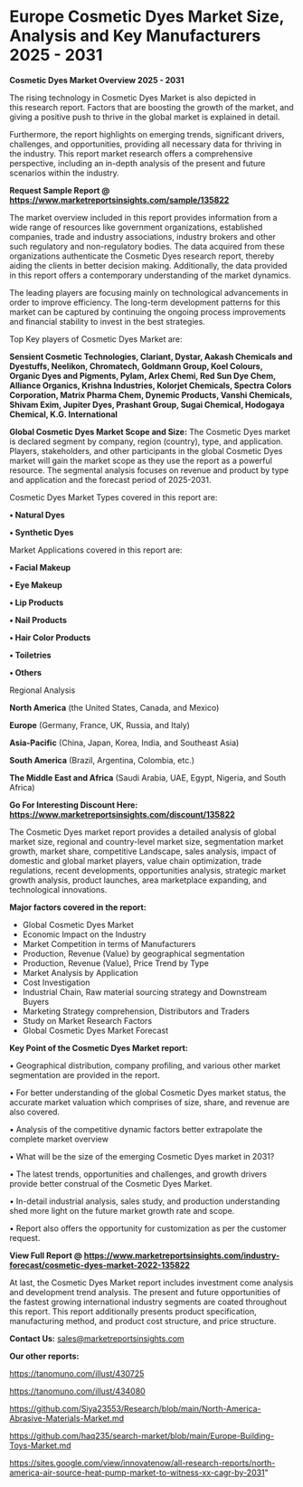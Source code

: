 # Europe Cosmetic Dyes Market Size, Analysis and Key Manufacturers 2025 - 2031

<Strong> Cosmetic Dyes Market Overview 2025 - 2031</strong>

The rising technology in Cosmetic Dyes Market is also depicted in this research report. Factors that are boosting the growth of the market, and giving a positive push to thrive in the global market is explained in detail.

Furthermore, the report highlights on emerging trends, significant drivers, challenges, and opportunities, providing all necessary data for thriving in the industry. This report market research offers a comprehensive perspective, including an in-depth analysis of the present and future scenarios within the industry.

<strong>Request Sample Report @ <a href=https://www.marketreportsinsights.com/sample/135822>https://www.marketreportsinsights.com/sample/135822</a></strong>

The market overview included in this report provides information from a wide range of resources like government organizations, established companies, trade and industry associations, industry brokers and other such regulatory and non-regulatory bodies. The data acquired from these organizations authenticate the Cosmetic Dyes research report, thereby aiding the clients in better decision making. Additionally, the data provided in this report offers a contemporary understanding of the market dynamics.

The leading players are focusing mainly on technological advancements in order to improve efficiency. The long-term development patterns for this market can be captured by continuing the ongoing process improvements and financial stability to invest in the best strategies.

Top Key players of Cosmetic Dyes Market are:

<strong>Sensient Cosmetic Technologies, Clariant, Dystar, Aakash Chemicals and Dyestuffs, Neelikon, Chromatech, Goldmann Group, Koel Colours, Organic Dyes and Pigments, Pylam, Arlex Chemi, Red Sun Dye Chem, Alliance Organics, Krishna Industries, Kolorjet Chemicals, Spectra Colors Corporation, Matrix Pharma Chem, Dynemic Products, Vanshi Chemicals, Shivam Exim, Jupiter Dyes, Prashant Group, Sugai Chemical, Hodogaya Chemical, K.G. International</strong>

<strong><b>Global Cosmetic Dyes Market Scope and Size:</b></strong>
The Cosmetic Dyes market is declared segment by company, region (country), type, and application. Players, stakeholders, and other participants in the global Cosmetic Dyes market will gain the market scope as they use the report as a powerful resource. The segmental analysis focuses on revenue and product by type and application and the forecast period of 2025-2031.

Cosmetic Dyes Market Types covered in this report are:

<strong>• Natural Dyes

• Synthetic Dyes</strong>

Market Applications covered in this report are:

<strong>• Facial Makeup

• Eye Makeup

• Lip Products

• Nail Products

• Hair Color Products

• Toiletries

• Others</strong> 

Regional Analysis

<strong>North America</strong> (the United States, Canada, and Mexico)

<strong>Europe</strong> (Germany, France, UK, Russia, and Italy)

<strong>Asia-Pacific</strong> (China, Japan, Korea, India, and Southeast Asia)

<strong>South America</strong> (Brazil, Argentina, Colombia, etc.)

<strong>The Middle East and Africa</strong> (Saudi Arabia, UAE, Egypt, Nigeria, and South Africa)

<strong>Go For Interesting Discount Here: <a href=https://www.marketreportsinsights.com/discount/135822>https://www.marketreportsinsights.com/discount/135822</a></strong>

The Cosmetic Dyes market report provides a detailed analysis of global market size, regional and country-level market size, segmentation market growth, market share, competitive Landscape, sales analysis, impact of domestic and global market players, value chain optimization, trade regulations, recent developments, opportunities analysis, strategic market growth analysis, product launches, area marketplace expanding, and technological innovations.

<strong><b>Major factors covered in the report:</b></strong>
<ul>
  <li>Global Cosmetic Dyes Market </li>
  <li>Economic Impact on the Industry</li>
  <li>Market Competition in terms of Manufacturers</li>
  <li>Production, Revenue (Value) by geographical segmentation</li>
  <li>Production, Revenue (Value), Price Trend by Type</li>
  <li>Market Analysis by Application</li>
  <li>Cost Investigation</li>
  <li>Industrial Chain, Raw material sourcing strategy and Downstream Buyers</li>
  <li>Marketing Strategy comprehension, Distributors and Traders</li>
  <li>Study on Market Research Factors</li>
  <li>Global Cosmetic Dyes Market Forecast</li>
</ul>

<strong><b>Key Point of the Cosmetic Dyes Market report:</b></strong>

• Geographical distribution, company profiling, and various other market segmentation are provided in the report.

• For better understanding of the global Cosmetic Dyes market status, the accurate market valuation which comprises of size, share, and revenue are also covered.

• Analysis of the competitive dynamic factors better extrapolate the complete market overview

• What will be the size of the emerging Cosmetic Dyes market in 2031?

• The latest trends, opportunities and challenges, and growth drivers provide better construal of the Cosmetic Dyes Market.

• In-detail industrial analysis, sales study, and production understanding shed more light on the future market growth rate and scope.

• Report also offers the opportunity for customization as per the customer request.

<strong><b>View Full Report @ <a href=https://www.marketreportsinsights.com/industry-forecast/cosmetic-dyes-market-2022-135822>https://www.marketreportsinsights.com/industry-forecast/cosmetic-dyes-market-2022-135822</a></b></strong>


At last, the Cosmetic Dyes Market report includes investment come analysis and development trend analysis. The present and future opportunities of the fastest growing international industry segments are coated throughout this report. This report additionally presents product specification, manufacturing method, and product cost structure, and price structure.

<strong>Contact Us:</strong>
sales@marketreportsinsights.com

<strong>Our other reports:</strong>

<a href=https://tanomuno.com/illust/430725>https://tanomuno.com/illust/430725</a>

<a href=https://tanomuno.com/illust/434080>https://tanomuno.com/illust/434080</a>

<a href=https://github.com/Siya23553/Research/blob/main/North-America-Abrasive-Materials-Market.md>https://github.com/Siya23553/Research/blob/main/North-America-Abrasive-Materials-Market.md</a>

<a href=https://github.com/haq235/search-market/blob/main/Europe-Building-Toys-Market.md>https://github.com/haq235/search-market/blob/main/Europe-Building-Toys-Market.md</a>

<a href=https://sites.google.com/view/innovatenow/all-research-reports/north-america-air-source-heat-pump-market-to-witness-xx-cagr-by-2031>https://sites.google.com/view/innovatenow/all-research-reports/north-america-air-source-heat-pump-market-to-witness-xx-cagr-by-2031</a>"
